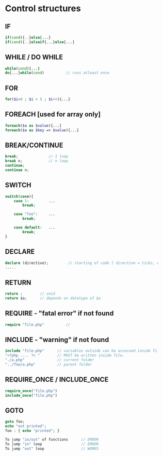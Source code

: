 # Control structures

## IF

```php
if(cond){..}else{...}
if(cond){..}elseif{...}else{...}

```

## WHILE / DO WHILE

```php
while(cond){...}
do{...}while(cond)          // runs atleast once

```

## FOR

```php
for($i=0 ; $i < 5 ; $i++){...}

```

## FOREACH [used for array only]

```php
foreach($a as $value){...}
foreach($a as $key => $value){...}

```

## BREAK/CONTINUE

```php
break;              // 1 loop
break n;            // n loop
continue;
continue n;

```

## SWITCH

```php
switch(case){
    case 1:         ...
        break;

    case "foo":     ...
        break;

    case default:   ...
        break;
}

```

## DECLARE

```php
declare (directive);         // starting of code [ directive = ticks, encoding, strict-typing ]
.....

```

## RETURN

```php
return ;        // void
return $a;      // depends on datatype of $a

```

## REQUIRE - "fatal error" if not found

```php
require "file.php"          //

```

## INCLUDE - "warning" if not found

```php
include "file.php"      // variables outside can be accessed inside file
"<?php .... ?> "        // MUST be written inside file.
"./a.php"               // current folder
"../foo/a.php"          // parent folder

```

## REQUIRE_ONCE / INCLUDE_ONCE

```php
require_once("file.php")
include_once("file.php")

```

## GOTO

```php
goto foo;
echo "not printed";
foo : { echo "printed"; }

To jump "in/out" of functions      // ERROR
To jump "in" loop                  // ERROR
To jump "out" loop                 // WORKS

```
